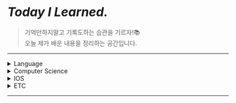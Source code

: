 # *Today I Learned.*
>기억만하지말고 기록도하는 습관을 기르자!📚 <br>오늘 제가 배운 내용을 정리하는 공간입니다.<br>



---

<details>
  <summary>Language</summary>
  <ul>
    <li>
    <details>
      <summary><a href="Language/clang" target="_blank">C/C++</a></summary>
        <ul>
        </ul>
      </details>
      <details>
      <summary><a href="Language/Swift.md" target="_blank">Swift</a></summary>
        <ul>
          <li><a href="Language/Swift.md#aboutswift" target="_blank">About Swift</a></li>
          <li><a href="Language/Swift.md#token" target="_blank">Token, Expressions, Statements</a></li>
          <li><a href="Language/Swift.md#literal" target="_blank">Literal, Identifier, Keyword</a></li>
          <li><a href="Language/Swift.md#compile" target="_blank">Compile, Link, Run</a></li>
          <li><a href="Language/Swift.md#special" target="_blank">Special Characters</a></li>
          <li><a href="Language/Swift.md#citizen" target="_blank">First Class Citizen</a></li>
          <li><a href="Language/Swift.md#naming" target="_blank">Naming Convention</a></li>
          <li><a href="Language/Swift.md#scope" target="_blank">Scope</a></li>
          <li><a href="Language/Swift.md#overflowoperator" target="_blank">Overflow Operator</a></li>
          <li><a href="Language/Swift.md#shortcircuit" target="_blank">Short-circuit Evaluation</a></li>
          <li><a href="Language/Swift.md#valuebindings" target="_blank">Value Bindings In Switch</a></li>
          <li><a href="Language/Swift.md#labeledstatements" target="_blank">Labeled Statements</a></li>
          <li>String</li>
          <ul>
            <li><a href="Language/Swift.md#StringIndices" target="_blank">String Indices</a></li>
            <li><a href="Language/Swift.md#Substring" target="_blank">Substring</a></li>
            <li><a href="Language/Swift.md#StringEditing" target="_blank">String Editing</a></li>
            <li><a href="Language/Swift.md#ComparingStrings" target="_blank">Comparing Strings</a></li>
            <li><a href="Language/Swift.md#StringSearching" target="_blank">String Searching</a></li>
            <li><a href="Language/Swift.md#CharacterSet" target="_blank">Character Set</a></li>
          </ul>
          <li>Optional</li>
          <ul>
            <li><a href="Language/Swift.md#optional" target="_blank">Optionals</a></li>
            <li><a href="Language/Swift.md#optionalbinding" target="_blank">Optional Binding</a></li>
            <li><a href="Language/Swift.md#nil-coalescingoperator" target="_blank">Nil-Coalescing Operator</a></li>
            <li><a href="Language/Swift.md#OptionalChaining" target="_blank">Optional Chaining</a></li>
          </ul>
          <li>Function</li>
          <ul>
            <li><a href="Language/Swift.md#VariadicParameters" target="_blank">Variadic Parameters</a></li>
            <li><a href="Language/Swift.md#In-OutParameters" target="_blank">In-Out Parameters</a></li>
            <li><a href="Language/Swift.md#ImplicitReturn" target="_blank">Implicit Return</a></li>
          </ul>
          <li>Closure</li>
          <ul>
            <li><a href="Language/Swift.md#SyntaxOptimization" target="_blank">Syntax Optimization</a></li>
            <li><a href="Language/Swift.md#EscapingClosure" target="_blank">Escaping Closure</a></li>
          </ul>
          <li>Collection</li>
          <ul>
            <li><a href="Language/Swift.md#Set" target="_blank">Set</a></li>
            <li><a href="Language/Swift.md#IteratingCollections" target="_blank">Iterating Collections</a></li>
            <li><a href="Language/Swift.md#KeyValuePair" target="_blank">KeyValuePair</a></li>
          </ul>
          <li>Enumeration</li>
          <ul>
            <li><a href="Language/Swift.md#EnumerationType" target="_blank">Enumeration Type</a></li>
            <li><a href="Language/Swift.md#RawValues" target="_blank">RawValues</a></li>
            <li><a href="Language/Swift.md#AssociatedValues" target="_blank">Associated Values</a></li>
            <li><a href="Language/Swift.md#Enumerationcasepattern" target="_blank">Enumeration case pattern</a></li>
            <li><a href="Language/Swift.md#CaseIterable" target="_blank">CaseIterable</a></li>
            <li><a href="Language/Swift.md#Non-frozenEnumeration" target="_blank">Non-frozen Enumeration</a></li>
          </ul>
          <li>Structures and Classes</li>
          <ul>
            <li><a href="Language/Swift.md#structvsclass" target="_blank">Struct와 Class의 차이</a></li>
            <li><a href="Language/Swift.md#InitializerSyntax" target="_blank">Initializer Syntax</a></li>
          </ul>
        </ul>
      </details>
    </li>
  </ul>
</details>
<details>
  <summary>Computer Science</summary>
  <ul>
    <li>
    <details>
      <summary><a href="CS/CS.md" target="_blank">자료구조와 알고리즘</a></summary>
        <ul>
          <li><a href="CS/CS.md#개요" target="_blank">자료구조의 개요</a></li>
          <li><a href="CS/CS.md#연결리스트" target="_blank">연결 리스트</a></li>
          <li><a href="CS/CS.md#양방향연결리스트" target="_blank">양방향 연결 리스트</a></li>
          <li><a href="CS/CS.md#스택" target="_blank">스택</a></li>
          <li><a href="CS/CS.md#큐" target="_blank">큐</a></li>
          <li><a href="CS/CS.md#선택정렬과삽입정렬" target="_blank">선택 정렬과 삽입 정렬</a></li>
          <li><a href="CS/CS.md#퀵정렬" target="_blank">퀵 정렬</a></li>
          <li><a href="CS/CS.md#계수정렬" target="_blank">계수 정렬</a></li>
          <li><a href="CS/CS.md#기수정렬" target="_blank">기수 정렬</a></li>
        </ul>
      </details>
    </li>
  </ul>
</details>
<details>
  <summary>IOS</summary>
  <ul>
    <li>
      <details>
      <summary><a href="IOS/IOS.md" target="_blank">IOS</a></summary>
        <ul>
          <li><a href="IOS/IOS.md#appprojectfile" target="_blank">AppProject File</a></li>
          <li><a href="IOS/IOS.md#infoplist" target="_blank">Info.plist</a></li>
          <li><a href="IOS/IOS.md#sboverview" target="_blank">StoryBoard OverView</a></li>
          <li><a href="IOS/IOS.md#autolayout" target="_blank">AutoLayout</a></li>
          <li><a href="IOS/IOS.md#applifecycle" target="_blank">Application Life Cycle</a></li>
          <li><a href="IOS/IOS.md#vclifecycle" target="_blank">ViewController Life Cycle</a></li>
          <li><a href="IOS/IOS.md#webView" target="_blank">WebView</a></li>
          <li><a href="IOS/IOS.md#networking" target="_blank">Networking in IOS</a></li>
        </ul>
      </details>
    </li>
  </ul>
</details>
<details>
  <summary>ETC</summary>
  <ul>
    <li>
      <details>
      <summary><a href="ETC/개발용어.md" target="_blank">개발용어</a></summary>
        <ul>
          <li><a href="ETC/개발용어.md#severless" target="_blank">Sever Less</a></li>
          <li><a href="ETC/개발용어.md#libraryvsframework" target="_blank">라이브러리 VS 프레임워크</a></li>
        </ul>
      </details>
      <details>
      <summary><a href="ETC/Error.md" target="_blank">Error</a></summary>
        <ul>
          <li><a href="ETC/Error.md#xcodesimulatornon" target="_blank">xcode 시뮬레이터 안보일 때</a></li>
          <li><a href="ETC/Error.md#sourcetreedir" target="_blank">sourceTree 하위 폴더 인식 못할 때</a></li>
          <li><a href="ETC/Error.md#WKWebView" target="_blank">WKWebView</a></li>
        </ul>
      </details>
      <details>
      <summary><a href="ETC/Tip.md" target="_blank">Tip</a></summary>
        <ul>
          <li><a href="ETC/Tip.md#경력관리" target="_blank">경력관리</a></li>
          <li><a href="ETC/Tip.md#같이일" target="_blank">같이 일 하고 싶은 사람</a></li>
          <li><a href="ETC/Tip.md#맥북한영키" target="_blank">맥북 한영키 딜레이 줄이기</a></li>
          <li><a href="ETC/Tip.md#소스트리비밀번호" target="_blank">SourceTree 비밀번호 변경하는 방법</a></li>
          <li><a href="ETC/Tip.md#stackedit" target="_blank">마크다운 에디터 stackEdit</a></li>
        </ul>
      </details>
    </li>
  </ul>
</details>

---

